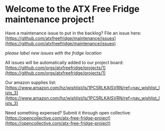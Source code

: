 # Welcome to the ATX Free Fridge maintenance project!

Have a maintenance issue to put in the backlog? File an issue here: [https://github.com/atxfreefridge/maintenance/issues](https://github.com/atxfreefridge/maintenance/issues)

_please label new issues with the fridge location_

All issues will be automatically added to our project board: [https://github.com/orgs/atxfreefridge/projects/1](https://github.com/orgs/atxfreefridge/projects/1)

Our amazon supplies list: [https://www.amazon.com/hz/wishlist/ls/1PC5RLKAISVRN/ref=nav_wishlist_lists_3](https://www.amazon.com/hz/wishlist/ls/1PC5RLKAISVRN/ref=nav_wishlist_lists_3) 

Need something expensed? Submit it through open collective: [https://opencollective.com/atx-free-fridge-project](https://opencollective.com/atx-free-fridge-project)
